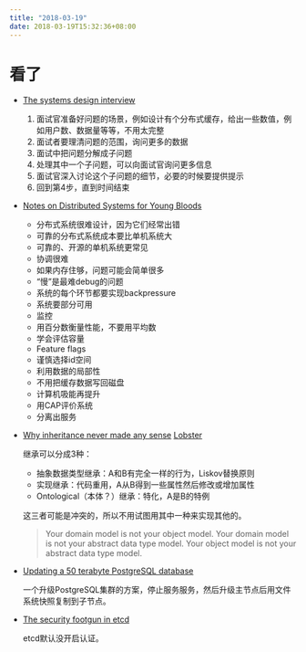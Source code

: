 ```yaml
---
title: "2018-03-19"
date: 2018-03-19T15:32:36+08:00
---
```


# 看了

+ [The systems design interview](http://emauton.org/2018/03/14/the-systems-design-interview/)

    1. 面试官准备好问题的场景，例如设计有个分布式缓存，给出一些数值，例如用户数、数据量等等，不用太完整
    2. 面试者要理清问题的范围，询问更多的数据
    3. 面试中把问题分解成子问题
    4. 处理其中一个子问题，可以向面试官询问更多信息
    5. 面试官深入讨论这个子问题的细节，必要的时候要提供提示
    6. 回到第4步，直到时间结束

+ [Notes on Distributed Systems for Young Bloods](https://www.somethingsimilar.com/2013/01/14/notes-on-distributed-systems-for-young-bloods/)

    + 分布式系统很难设计，因为它们经常出错
    + 可靠的分布式系统成本要比单机系统大
    + 可靠的、开源的单机系统更常见
    + 协调很难
    + 如果内存住够，问题可能会简单很多
    + “慢”是最难debug的问题
    + 系统的每个环节都要实现backpressure
    + 系统要部分可用
    + 监控
    + 用百分数衡量性能，不要用平均数
    + 学会评估容量
    + Feature flags
    + 谨慎选择id空间
    + 利用数据的局部性
    + 不用把缓存数据写回磁盘
    + 计算机吸能再提升
    + 用CAP评价系统
    + 分离出服务

+ [Why inheritance never made any sense](https://www.sicpers.info/2018/03/why-inheritance-never-made-any-sense/) [Lobster](https://lobste.rs/s/bb2dyo/why_inheritance_never_made_any_sense)

    继承可以分成3种：

    + 抽象数据类型继承：A和B有完全一样的行为，Liskov替换原则
    + 实现继承：代码重用，A从B得到一些属性然后修改或增加属性
    + Ontological（本体？）继承：特化，A是B的特例

    这三者可能是冲突的，所以不用试图用其中一种来实现其他的。

    > Your domain model is not your object model.
    > Your domain model is not your abstract data type model.
    > Your object model is not your abstract data type model.

+ [Updating a 50 terabyte PostgreSQL database](https://medium.com/adyen/updating-a-50-terabyte-postgresql-database-f64384b799e7)

    一个升级PostgreSQL集群的方案，停止服务服务，然后升级主节点后用文件系统快照复制到子节点。

+ [The security footgun in etcd](https://elweb.co/the-security-footgun-in-etcd/)

    etcd默认没开启认证。
